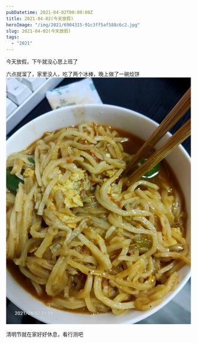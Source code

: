 ```yaml
---
pubDatetime: 2021-04-02T00:00:00Z
title: 2021-04-02(今天放假)
heroImage: "/img/2021/6904315-91c3ff5af588c6c2.jpg"
slug: 2021-04-02(今天放假)
tags:
  - "2021"
---
```


今天放假，下午就没心思上班了

六点就溜了，家里没人，吃了两个冰棒，晚上做了一碗烩饼
![](../../../../public/img/2021/6904315-91c3ff5af588c6c2.jpg)

清明节就在家好好休息，看行测吧
